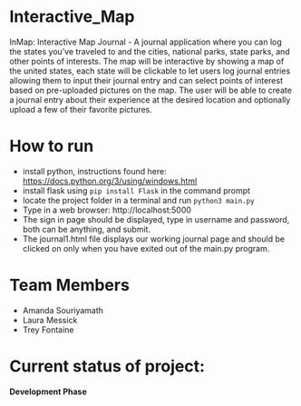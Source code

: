# Interactive_Map
InMap: Interactive Map Journal - A journal application where you can log the states
you’ve traveled to and the cities, national parks, state parks, and other points of interests.
The map will be interactive by showing a map of the united states, each state will be clickable to let users 
log journal entries allowing them to input their journal entry and can select points of interest based on pre-uploaded pictures on the map.
The user will be able to create a journal entry about their experience at the desired location and optionally upload a few of their favorite pictures.

# How to run
* install python, instructions found here: https://docs.python.org/3/using/windows.html
* install flask using ```pip install Flask``` in the command prompt
* locate the project folder in a terminal and run ```python3 main.py```
* Type in a web browser: http://localhost:5000
* The sign in page should be displayed, type in username and password, both can be anything, and submit.
* The journal1.html file displays our working journal page and should be clicked on only when you have
    exited out of the main.py program.

# Team Members
* Amanda Souriyamath
* Laura Messick
* Trey Fontaine

# Current status of project:
**Development Phase**
